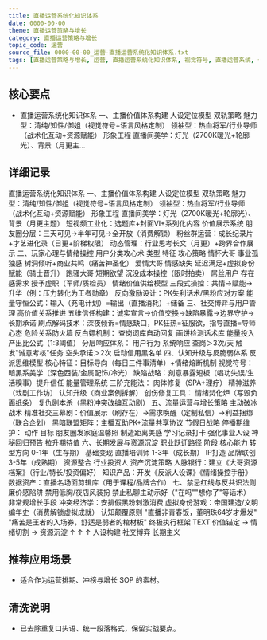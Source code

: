 ```yaml
---
title: 直播运营系统化知识体系
date: 0000-00-00
theme: 直播运营策略与增长
category: 直播运营策略与增长
topic_code: 运营
source_file: 0000-00-00_运营-直播运营系统化知识体系.txt
tags: [直播运营策略与增长, 运营, 直播运营系统化知识体系, 视觉符号, 直播运营系统, 化知识体系, 主播价值体系, 构建]
---
```


## 核心要点
- 直播运营系统化知识体系 一、主播价值体系构建 人设定位模型 双轨策略 魅力型：清纯/知性/御姐（视觉符号+语言风格定制） 领袖型：热血将军/行业导师（战术化互动+资源赋能） 形象工程 直播间美学：灯光（2700K暖光+轮廓光）、背景（月更主…

## 详细记录

直播运营系统化知识体系 一、主播价值体系构建 人设定位模型 双轨策略 魅力型：清纯/知性/御姐（视觉符号+语言风格定制） 领袖型：热血将军/行业导师（战术化互动+资源赋能） 形象工程 直播间美学：灯光（2700K暖光+轮廓光）、背景（月更主题） 短视频工业化：选题库+封面VI+系列化内容 价值展示系统 朋友圈分层：三天可见→半年可见→全开放（消费解锁） 粉丝群运营：成长纪录片+才艺进化录（日更+阶梯权限） 动态管理：行业思考长文（月更）+跨界合作展示 二、玩家心理与情绪操控 用户分类攻心术 类型 特征 攻心策略 情怀大哥 事业孤独感 树洞倾听+商业共鸣（痛苦神圣化） 爱情大哥 情感缺失 延迟满足+虚拟身份赋能（骑士晋升） 跑骚大哥 短期欲望 沉没成本操控（限时拍卖） 屌丝用户 存在感需求 授予虚职（军师/质检员） 情绪价值供给模型 三段式操控：共情→赋能→升华（例：压力转化为王者勋章） 反向激励设计：PK失利话术/黑粉应对方案 能量守恒公式：输入（充电计划）=输出（直播消耗）+储备 三、社交博弈与用户管理 高价值关系推进 五维信任构建：诚实宣言→价值交换→缺陷暴露→边界守护→长期承诺 刷点解码技术：深夜倾诉=情感缺口，PK狂热=征服欲，指导直播=导师心态 危险关系防火墙 反白嫖机制： 查岗词库自动回复 画饼检测话术库 能量投入产出比公式（1:3阈值） 分层响应体系： 用户行为 系统响应 查岗＞3次/天 触发"诚意考核"任务 空头承诺＞2次 启动信用黑名单 四、认知升级与反脆弱体系 反派思维模型 核心特征：目标导向（每日三件事清单）+情绪熔断机制 视觉符号：暗黑系美学（深色西装/金属配饰/冷光） 缺陷战略：刻意暴露短板（唱功失误/生活糗事）提升信任 能量管理系统 三阶充能法： 肉体修复（SPA+理疗） 精神滋养（戏剧工作坊） 认知升级（商业案例拆解） 创伤修复工具： 情绪焚化炉（写毁负面纸条） 复仇剧本杀（黑粉冲突改编互动剧） 五、流量运营与增长策略 主动破冰战术 精准社交三幕剧：价值展示（刷存在）→需求唤醒（定制私信）→利益捆绑（联合企划） 黑暗联盟矩阵：主播互助PK+流量共享协议 节假日战略 停播期维护： 动作 目标 朋友圈发家庭温馨照 制造距离美感 学习记录打卡 强化事业人设 神秘回归预告 拉升期待值 六、长期发展与资源沉淀 职业跃迁路径 阶段 核心能力 转型方向 0-1年（生存期） 基础变现 直播培训师 1-3年（成长期） IP打造 品牌联创 3-5年（成熟期） 资源整合 行业投资人 资产沉淀策略 人脉银行：建立《大哥资源档案》（行业/特长/投资偏好） 知识产品：开发《反派人设课》《情绪操控手册》 数据资产：直播名场面剪辑库（用于课程/品牌合作） 七、禁忌红线与反共识法则 廉价感陷阱 禁用低胸/夜店风装扮 禁止私聊主动示好（"在吗""想你了"等话术） 非常规增长手段 冲突经济学：安排假黑粉刺激消费 虚拟身份游戏：帝国建造/文明编年史（消费解锁虚拟成就） 认知颠覆原则 "直播非青春饭，董明珠64岁才爆发" "痛苦是王者的入场券，舒适是弱者的棺材板" 终极执行框架 TEXT 价值锚定 → 情绪切割 → 资源沉淀 ↑ ↑ ↑ 人设构建 社交博弈 长期主义

## 推荐应用场景
- 适合作为运营排期、冲榜与增长 SOP 的素材。

## 清洗说明
- 已去除重复口头语、统一段落格式，保留实战要点。